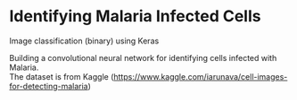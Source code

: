 # Identifying Malaria Infected Cells

Image classification (binary) using Keras

Building a convolutional neural network for identifying cells infected with Malaria.  
The dataset is from Kaggle (https://www.kaggle.com/iarunava/cell-images-for-detecting-malaria)  
